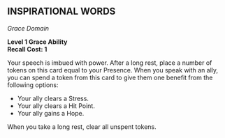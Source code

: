 ## INSPIRATIONAL WORDS  
_Grace Domain_

**Level 1 Grace Ability**  
**Recall Cost: 1**

Your speech is imbued with power. After a long rest, place a number of tokens on this card equal to your Presence. When you speak with an ally, you can spend a token from this card to give them one benefit from the following options:  

- Your ally clears a Stress.  
- Your ally clears a Hit Point.  
- Your ally gains a Hope.  

When you take a long rest, clear all unspent tokens.